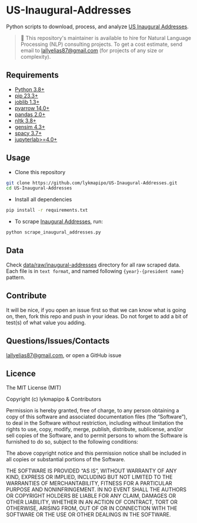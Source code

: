 # US-Inaugural-Addresses

Python scripts to download, process, and analyze [US Inaugural Addresses](https://www.presidency.ucsb.edu/documents/presidential-documents-archive-guidebook/inaugural-addresses).

> 👋 This repository's maintainer is available to hire for Natural Language Processing (NLP) consulting projects. To get a cost estimate, send email to lallyelias87@gmail.com (for projects of any size or complexity).

## Requirements

- [Python 3.8+](https://www.python.org/)
- [pip 23.3+](https://github.com/pypa/pip)
- [joblib 1.3+](https://github.com/joblib/joblib)
- [pyarrow 14.0+](https://github.com/apache/arrow)
- [pandas 2.0+](https://github.com/pandas-dev/pandas)
- [nltk 3.8+](https://github.com/nltk/nltk)
- [gensim 4.3+](https://github.com/piskvorky/gensim)
- [spacy 3.7+](https://github.com/explosion/spaCy)
- [jupyterlab>=4.0+](https://github.com/jupyterlab/jupyterlab)

## Usage

- Clone this repository
```sh
git clone https://github.com/lykmapipo/US-Inaugural-Addresses.git
cd US-Inaugural-Addresses
```

- Install all dependencies

```sh
pip install -r requirements.txt
```

- To scrape [Inaugural Addresses](https://www.presidency.ucsb.edu/documents/presidential-documents-archive-guidebook/inaugural-addresses), run:
```sh
python scrape_inaugural_addresses.py
```

## Data
Check [data/raw/inaugural-addresses](https://github.com/lykmapipo/US-Inaugural-Addresses/tree/main/data/raw/inaugural-addresses) directory for all raw scraped data. Each file is in `text format`, and named following `{year}-{president name}` pattern.

## Contribute

It will be nice, if you open an issue first so that we can know what is going on, then, fork this repo and push in your ideas. Do not forget to add a bit of test(s) of what value you adding.

## Questions/Issues/Contacts

lallyelias87@gmail.com, or open a GitHub issue


## Licence

The MIT License (MIT)

Copyright (c) lykmapipo & Contributors

Permission is hereby granted, free of charge, to any person obtaining a copy of this software and associated documentation files (the “Software”), to deal in the Software without restriction, including without limitation the rights to use, copy, modify, merge, publish, distribute, sublicense, and/or sell copies of the Software, and to permit persons to whom the Software is furnished to do so, subject to the following conditions:

The above copyright notice and this permission notice shall be included in all copies or substantial portions of the Software.

THE SOFTWARE IS PROVIDED “AS IS”, WITHOUT WARRANTY OF ANY KIND, EXPRESS OR IMPLIED, INCLUDING BUT NOT LIMITED TO THE WARRANTIES OF MERCHANTABILITY, FITNESS FOR A PARTICULAR PURPOSE AND NONINFRINGEMENT. IN NO EVENT SHALL THE AUTHORS OR COPYRIGHT HOLDERS BE LIABLE FOR ANY CLAIM, DAMAGES OR OTHER LIABILITY, WHETHER IN AN ACTION OF CONTRACT, TORT OR OTHERWISE, ARISING FROM, OUT OF OR IN CONNECTION WITH THE SOFTWARE OR THE USE OR OTHER DEALINGS IN THE SOFTWARE.
